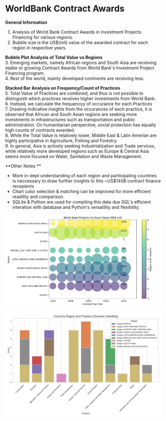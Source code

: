 # WorldBank Contract Awards  

**General Information**  
1. Analysis of World Bank Contract Awards in Investment Projects Financing for various regions.
2. Bubble size is the US$(mil) value of the awarded contract for each region in respective years.  

**Bubble Plot Analysis of Total Value vs Regions**  
3. Emerging markets, namely African regions and South Asia are receiving stable or growing Contract Awards from World Bank's Investment Project Financing program.  
4. Rest of the world, mainly developed continents are receiving less.

**Stacked Bar Analysis on Frequency/Count of Practices**  
5. Total Value of Practices are combined, and thus is not possible to distinguish which practices receives higher investments from World Bank.  
6. Instead, we calculate the frequencyy of occurance for each Practices  
7. Drawing indicative insights from the occurances of each practice, it is observed that African and South Asian regions are seeking more investments in infrastructures such as transportation and public administration.  On humanitarian perspective, social protection has equally high counts of contracts awarded.  
8. While the Total Value is relatively lower, Middle East & Latin Amerian are highly participative in Agriculture, Fishing and Forestry.  
9. In general, Asia is actively seeking Industrialization and Trade services, while relatively more developed regions such as Europe & Central Asia seems more focused on Water, Sanitation and Waste Management.

**Other Notes  **
- More in-dept understanding of each region and participating countries is neccessary to draw further insights to this ~US$140B contract finance recepients 
- Chart color selection & matching can be improved for more efficient readility and comparison.  
- SQLite & Python are used for compiling this data due SQL's efficient interation with database and Python's versatility and flexibility.


![alt text](https://github.com/lviviol/WorldBankPracticeContracts/blob/main/WBProjects.png?raw=true)  


![alt text](https://github.com/lviviol/WorldBankPracticeContracts/blob/main/WBPractice.png?raw=true)
